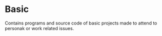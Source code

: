# Basic
Contains programs and source code of basic projects made to attend to personak or work related issues.

